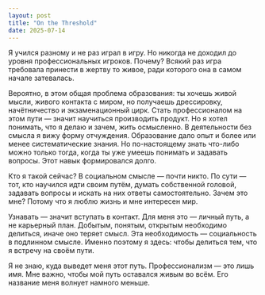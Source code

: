 ```yaml
---
layout: post
title: "On the Threshold"
date: 2025-07-14
---
```


Я учился разному и не раз играл в игру. Но никогда не доходил до уровня профессиональных игроков. Почему? Всякий раз игра требовала принести в жертву то живое, ради которого она в самом начале затевалась.

Вероятно, в этом общая проблема образования: ты хочешь живой мысли, живого контакта с миром, но получаешь дрессировку, начётничество и экзаменационный цирк. Стать профессионалом на этом пути — значит научиться производить продукт. Но я хотел понимать, что я делаю и зачем, жить осмысленно. В деятельности без смысла я вижу форму отчуждения. Образование дало опыт и более или менее систематические знания. Но по-настоящему знать что-либо можно только тогда, когда ты уже умеешь понимать и задавать вопросы. Этот навык формировался долго.

Кто я такой сейчас? В социальном смысле — почти никто. По сути — тот, кто научился идти своим путём, думать собственной головой, задавать вопросы и искать на них ответы самостоятельно. Зачем это мне? Потому что я люблю жизнь и мне интересен мир.

Узнавать — значит вступать в контакт. Для меня это — личный путь, а не карьерный план. Добытым, понятым, открытым необходимо делиться, иначе оно теряет смысл. Эта необходимость — социальность в подлинном смысле. Именно поэтому я здесь: чтобы делиться тем, что я встречу на своём пути.

Я не знаю, куда выведет меня этот путь. Профессионализм — это лишь имя. Мне важно, чтобы мой путь оставался живым во всём. Его название меня волнует намного меньше.
